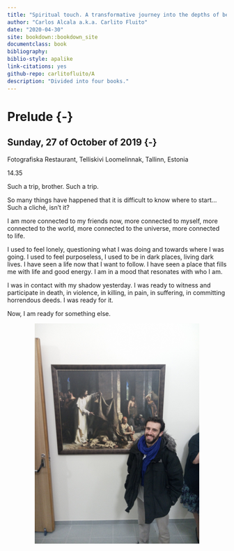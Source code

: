 ```yaml
--- 
title: "Spiritual touch. A transformative journey into the depths of being."
author: "Carlos Alcala a.k.a. Carlito Fluito"
date: "2020-04-30"
site: bookdown::bookdown_site
documentclass: book
bibliography: 
biblio-style: apalike
link-citations: yes
github-repo: carlitofluito/A
description: "Divided into four books."
---
```

# Prelude {-}

## Sunday, 27 of October of 2019 {-}

Fotografiska Restaurant, Telliskivi Loomelinnak, Tallinn, Estonia

14.35

Such a trip, brother. Such a trip. 

So many things have happened that it is difficult to know where to start… Such a cliché, isn’t it?

I am more connected to my friends now, more connected to myself, more connected to the world, more connected to the universe, more connected to life. 

I used to feel lonely, questioning what I was doing and towards where I was going. I used to feel purposeless, I used to be in dark places, living dark lives. I have seen a life now that I want to follow. I have seen a place that fills me with life and good energy. I am in a mood that resonates with who I am.

I was in contact with my shadow yesterday. I was ready to witness and participate in death, in violence, in killing, in pain, in suffering, in committing horrendous deeds. I was ready for it. 

Now, I am ready for something else. 


<img src="docs/images/prelude/jesus.jpg" width="75%" style="display: block; margin: auto;" />
